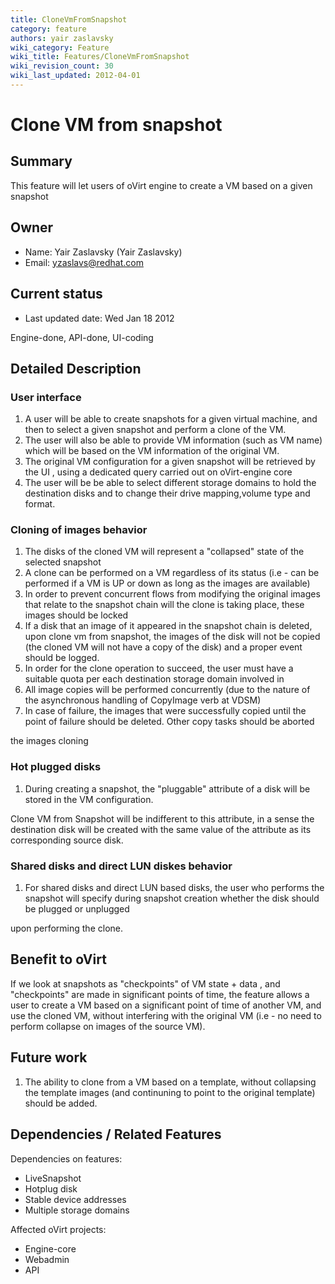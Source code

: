 ```yaml
---
title: CloneVmFromSnapshot
category: feature
authors: yair zaslavsky
wiki_category: Feature
wiki_title: Features/CloneVmFromSnapshot
wiki_revision_count: 30
wiki_last_updated: 2012-04-01
---
```


# Clone VM from snapshot

## Summary

This feature will let users of oVirt engine to create a VM based on a given snapshot

## Owner

*   Name: Yair Zaslavsky (Yair Zaslavsky)
*   Email: <yzaslavs@redhat.com>

## Current status

*   Last updated date: Wed Jan 18 2012

Engine-done, API-done, UI-coding

## Detailed Description

### User interface

1.  A user will be able to create snapshots for a given virtual machine, and then to select a given snapshot and perform a clone of the VM.
2.  The user will also be able to provide VM information (such as VM name) which will be based on the VM information of the original VM.
3.  The original VM configuration for a given snapshot will be retrieved by the UI , using a dedicated query carried out on oVirt-engine core
4.  The user will be be able to select different storage domains to hold the destination disks and to change their drive mapping,volume type and format.

### Cloning of images behavior

1.  The disks of the cloned VM will represent a "collapsed" state of the selected snapshot
2.  A clone can be performed on a VM regardless of its status (i.e - can be performed if a VM is UP or down as long as the images are available)
3.  In order to prevent concurrent flows from modifying the original images that relate to the snapshot chain will the clone is taking place, these images should be locked
4.  If a disk that an image of it appeared in the snapshot chain is deleted, upon clone vm from snapshot, the images of the disk will not be copied (the cloned VM will not have a copy of the disk) and a proper event should be logged.
5.  In order for the clone operation to succeed, the user must have a suitable quota per each destination storage domain involved in
6.  All image copies will be performed concurrently (due to the nature of the asynchronous handling of CopyImage verb at VDSM)
7.  In case of failure, the images that were successfully copied until the point of failure should be deleted. Other copy tasks should be aborted

the images cloning

### Hot plugged disks

1.  During creating a snapshot, the "pluggable" attribute of a disk will be stored in the VM configuration.

Clone VM from Snapshot will be indifferent to this attribute, in a sense the destination disk will be created with the same value
of the attribute as its corresponding source disk.

### Shared disks and direct LUN diskes behavior

1.  For shared disks and direct LUN based disks, the user who performs the snapshot will specify during snapshot creation whether the disk should be plugged or unplugged

upon performing the clone.

## Benefit to oVirt

If we look at snapshots as "checkpoints" of VM state + data , and "checkpoints" are made in significant points of time, the feature allows a user to create a VM based on a significant point of time of another VM, and use the cloned VM, without interfering with the original VM (i.e - no need to perform collapse on images of the source VM).

## Future work

1.  The ability to clone from a VM based on a template, without collapsing the template images (and continuning to point to the original template) should be added.

## Dependencies / Related Features

Dependencies on features:

*   LiveSnapshot
*   Hotplug disk
*   Stable device addresses
*   Multiple storage domains

Affected oVirt projects:

*   Engine-core
*   Webadmin
*   API


